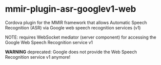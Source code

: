 # mmir-plugin-asr-googlev1-web

Cordova plugin for the MMIR framework that allows Automatic Speech Recognition (ASR) 
via Google web speech recognition services (v1)

NOTE: requires WebSocket mediator (server component) for accessing the Google Web Speech Recognition service v1

**WARNING** deprecated: Google does not provide the Web Speech Recognition service v1 anymore! 
